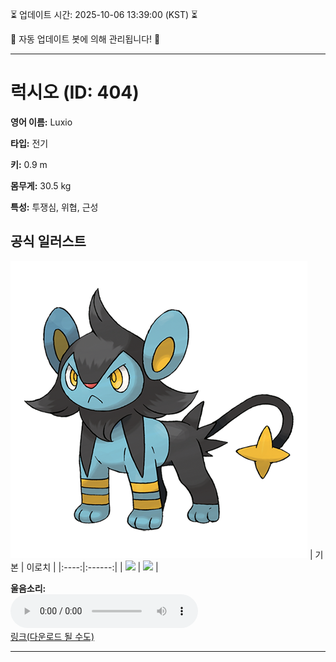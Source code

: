 
⏳ 업데이트 시간: 2025-10-06 13:39:00 (KST) ⏳

🤖 자동 업데이트 봇에 의해 관리됩니다! 🤖

---

# 럭시오 (ID: 404)
**영어 이름:** Luxio

**타입:** 전기

**키:** 0.9 m

**몸무게:** 30.5 kg

**특성:** 투쟁심, 위협, 근성

## 공식 일러스트
![](https://raw.githubusercontent.com/PokeAPI/sprites/master/sprites/pokemon/other/official-artwork/404.png)
| 기본 | 이로치 |
|:----:|:------:|
| <img src="http://play.pokemonshowdown.com/sprites/ani/luxio.gif" width="200"> | <img src="http://play.pokemonshowdown.com/sprites/ani-shiny/luxio.gif" width="200"> |

**울음소리:**<br><audio controls src="https://raw.githubusercontent.com/PokeAPI/cries/main/cries/pokemon/latest/404.ogg"></audio><br> [링크(다운로드 될 수도)](https://raw.githubusercontent.com/PokeAPI/cries/main/cries/pokemon/latest/404.ogg)


---
